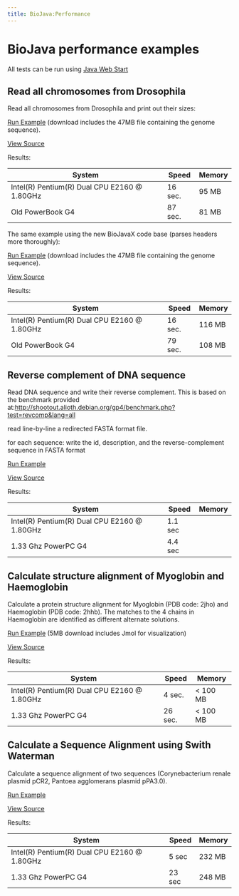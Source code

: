 ```yaml
---
title: BioJava:Performance
---
```


BioJava performance examples
============================

All tests can be run using [Java Web
Start](http://java.sun.com/products/javawebstart/)

Read all chromosomes from Drosophila
------------------------------------

Read all chromosomes from Drosophila and print out their sizes:

[Run
Example](http://www.biojava.org/download/performance/biojava-test.jnlp)
(download includes the 47MB file containing the genome sequence).

[View Source](BioJava:Performance:ReadDrosophila "wikilink")

Results:

| System                                       | Speed   | Memory |
|----------------------------------------------|---------|--------|
| Intel(R) Pentium(R) Dual CPU E2160 @ 1.80GHz | 16 sec. | 95 MB  |
| Old PowerBook G4                             | 87 sec. | 81 MB  |

The same example using the new BioJavaX code base (parses headers more
thoroughly):

[Run
Example](http://www.biojava.org/download/performance/biojava-testX.jnlp)
(download includes the 47MB file containing the genome sequence).

[View
Source](http://code.open-bio.org/svnweb/index.cgi/biojava/view/biojava-live/trunk/demos/performance/ReadFastaX2.java)

Results:

| System                                       | Speed   | Memory |
|----------------------------------------------|---------|--------|
| Intel(R) Pentium(R) Dual CPU E2160 @ 1.80GHz | 16 sec. | 116 MB |
| Old PowerBook G4                             | 79 sec. | 108 MB |

Reverse complement of DNA sequence
----------------------------------

Read DNA sequence and write their reverse complement. This is based on
the benchmark provided
at:[<http://shootout.alioth.debian.org/gp4/benchmark.php?test=revcomp&lang=all>](http://shootout.alioth.debian.org/gp4/benchmark.php?test=revcomp&lang=all)

read line-by-line a redirected FASTA format file.

for each sequence: write the id, description, and the reverse-complement
sequence in FASTA format

[Run
Example](http://www.biojava.org/download/performance/biojava-revcomp.jnlp)

[View Source](BioJava:Performance:ReverseComplement "wikilink")

Results:

| System                                       | Speed   | Memory |
|----------------------------------------------|---------|--------|
| Intel(R) Pentium(R) Dual CPU E2160 @ 1.80GHz | 1.1 sec |        |
| 1.33 Ghz PowerPC G4                          | 4.4 sec |        |

Calculate structure alignment of Myoglobin and Haemoglobin
----------------------------------------------------------

Calculate a protein structure alignment for Myoglobin (PDB code: 2jho)
and Haemoglobin (PDB code: 2hhb). The matches to the 4 chains in
Haemoglobin are identified as different alternate solutions.

[Run
Example](http://www.biojava.org/download/performance/biojava-structure-example1.jnlp)
(5MB download includes Jmol for visualization)

[View Source](BioJava:Performance:AlignMyoHemo "wikilink")

Results:

| System                                       | Speed   | Memory    |
|----------------------------------------------|---------|-----------|
| Intel(R) Pentium(R) Dual CPU E2160 @ 1.80GHz | 4 sec.  | \< 100 MB |
| 1.33 Ghz PowerPC G4                          | 26 sec. | \< 100 MB |

Calculate a Sequence Alignment using Swith Waterman
---------------------------------------------------

Calculate a sequence alignment of two sequences (Corynebacterium renale
plasmid pCR2, Pantoea agglomerans plasmid pPA3.0).

[Run
Example](http://www.biojava.org/download/performance/biojava-testSW.jnlp)

[View Source](BioJava:Performance:AlignSW "wikilink")

Results:

| System                                       | Speed  | Memory |
|----------------------------------------------|--------|--------|
| Intel(R) Pentium(R) Dual CPU E2160 @ 1.80GHz | 5 sec  | 232 MB |
| 1.33 Ghz PowerPC G4                          | 23 sec | 248 MB |


